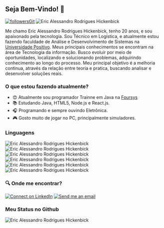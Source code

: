 ## Seja Bem-Vindo! 👋

 [![followersGit](https://img.shields.io/github/followers/Eric-Hickenbick?style=social)](https://github.com/Eric-Hickenbick) <img src="https://komarev.com/ghpvc/?username=Eric-Hickenbick&label=Profile%20views&color=0e75b6&style=social" alt="Eric Alessandro Rodrigues Hickenbick" />

 Me chamo Eric Alessandro Rodrigues Hickenbick, tenho 20 anos, e sou apaixonado pela tecnologia. Sou Técnico em Logística, e atualmente estou fazendo faculdade de Análise e Desenvolvimento de Sistemas na <a href="https://www.up.edu.br/">Universidade Positivo</a>. Meus principais conhecimentos se encontram na área de Tecnologia da informação. Busco evoluir por meio de oportunidades, localizando e solucionando problemas, adquirindo conhecimento ao longo do processo. Meu principal objetivo é a melhoria continua, através da relação entre teoria e pratica, buscando analisar e desenvolver soluções reais. 
 

### O que estou fazendo atualmente?

- 😍 Atualmente sou programador Trainne em Java na <a href="https://www.foursys.com.br/">Foursys</a>
- 📚 Estudando Java, HTML5, Node.js e React.js.
- 🎧 Programando e sempre ouvindo Eletrônica.
- 🎮 Gosto muito de jogar no PC, principalmente simuladores.


### Linguagens

<img src= "https://img.shields.io/badge/JAVA-Developer-B22222" alt="Eric Alessandro Rodrigues Hickenbick"/> <img src= "https://img.shields.io/badge/Node.js-Beginner-3c873a" alt="Eric Alessandro Rodrigues Hickenbick"/> <img src= "https://img.shields.io/badge/HTML-Beginner-orange" alt="Eric Alessandro Rodrigues Hickenbick"/> <img src= "https://img.shields.io/badge/JAVA%20WEB-Beginner-orange" alt="Eric Alessandro Rodrigues Hickenbick"/> <img src= "https://img.shields.io/badge/Angular-Beginner-B52E31" alt="Eric Alessandro Rodrigues Hickenbick"/> <img src= "https://img.shields.io/badge/Spring%20Boot-Beginner-success" alt="Eric Alessandro Rodrigues Hickenbick"/> 

### 🔍 Onde me encontrar?

[![Connect on LinkedIn](https://img.shields.io/badge/--linkedin?label=LinkedIn&logo=LinkedIn&style=social)](https://www.linkedin.com/in/eric-hickenbick-6677311a0/) [![Send me an email](https://img.shields.io/badge/--gmail?label=Email&logo=Gmail&style=social)](mailto:junior.hickenbick@gmail.com)

### Meu Status no Github
<img align="center" src="https://github-readme-stats.vercel.app/api?username=Eric-Hickenbick&show_icons=true&locale=en" alt="Eric Alessandro Rodrigues Hickenbick" />
